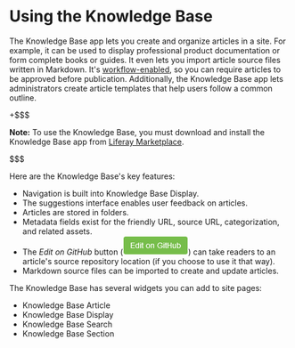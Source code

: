 # Using the Knowledge Base [](id=using-the-knowledge-base)

The Knowledge Base app lets you create and organize articles in a site. For 
example, it can be used to display professional product documentation or form 
complete books or guides. It even lets you import article source files written 
in Markdown. It's 
[workflow-enabled](/discover/portal/-/knowledge_base/7-1/using-workflow), 
so you can require articles to be approved before publication. Additionally, the 
Knowledge Base app lets administrators create article templates that help users 
follow a common outline. 

+$$$

**Note:** To use the Knowledge Base, you must download and install the Knowledge 
Base app from 
[Liferay Marketplace](https://web.liferay.com/marketplace). 

$$$

Here are the Knowledge Base's key features: 

-   Navigation is built into Knowledge Base Display. 
-   The suggestions interface enables user feedback on articles. 
-   Articles are stored in folders.
-   Metadata fields exist for the friendly URL, source URL, categorization, and 
    related assets.
-   The *Edit on GitHub* button 
    (![GitHub](../../../../images/icon-edit-on-github.png)) 
    can take readers to an article's source repository location (if you choose 
    to use it that way). 
-   Markdown source files can be imported to create and update articles. 

The Knowledge Base has several widgets you can add to site pages: 

- Knowledge Base Article 
- Knowledge Base Display 
- Knowledge Base Search 
- Knowledge Base Section 


